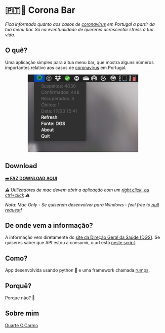 # 🇵🇹🦠 Corona Bar

*Fica informado quanto aos casos de [coronavírus](https://en.wikipedia.org/wiki/2019%E2%80%9320_coronavirus_pandemic) em Portugal a partir da tua menu bar. Só na eventualidade de quereres acrescentar  stress á tua vida.*


## O quê? 

Uma aplicação simples para a tua menu bar, que mostra alguns números  importantes relativo aos casos de [coronavírus](https://en.wikipedia.org/wiki/2019%E2%80%9320_coronavirus_pandemic) em Portugal. 

<p align="center">
  <img  height="250" src="images/screenshot.png">
</p>

## Download

**[➡️ FAZ DOWNLOAD AQUI](https://github.com/duarteocarmo/coronapt/releases/latest/download/Corona_PT.zip)**

*⚠️ Utilizadores de mac devem abrir a aplicação  com um [right click, ou ctrl+click](https://support.apple.com/en-us/HT207700) ⚠️*

*Nota: Mac Only - Se quiserem desenvolver para Windows - feel free to [pull request](https://github.com/duarteocarmo/coronapt/pulls)!*

## De onde vem a informação? 

A informação vem diretamente  do [site da Direção Geral da Saúde (DGS)](https://www.dgs.pt/). Se quiseres saber que API estou a consumir, o url está [neste script](app.py).

## Como?
App desenvolvida usando python 🐍 e uma framework chamada [rumps](https://rumps.readthedocs.io/en/latest/index.html).

## Porquê? 

Porque não? 🤷


## Sobre mim

[Duarte O.Carmo](https://duartecarmo.com)
